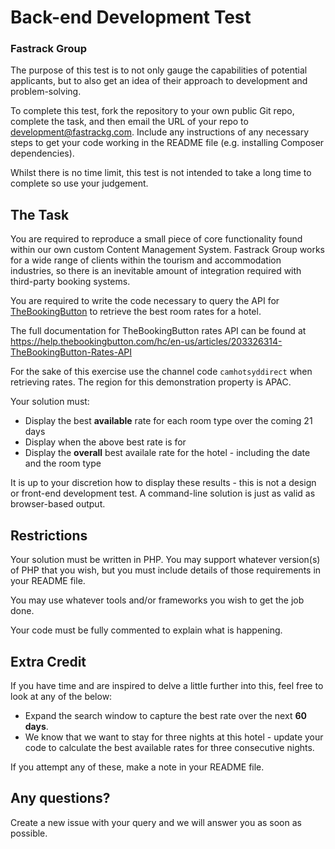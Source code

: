 # Back-end Development Test

### Fastrack Group

The purpose of this test is to not only gauge the capabilities of potential applicants, but to also get an idea of their approach to development and problem-solving.

To complete this test, fork the repository to your own public Git repo, complete the task, and then email the URL of your repo to development@fastrackg.com.  Include any instructions of any necessary steps to get your code working in the README file (e.g. installing Composer dependencies).

Whilst there is no time limit, this test is not intended to take a long time to complete so use your judgement.

## The Task

You are required to reproduce a small piece of core functionality found within our own custom Content Management System.  Fastrack Group works for a wide range of clients within the tourism and accommodation industries, so there is an inevitable amount of integration required with third-party booking systems.

You are required to write the code necessary to query the API for [TheBookingButton](http://www.siteminder.com/the-booking-button/) to retrieve the best room rates for a hotel.

The full documentation for TheBookingButton rates API can be found at https://help.thebookingbutton.com/hc/en-us/articles/203326314-TheBookingButton-Rates-API

For the sake of this exercise use the channel code `camhotsyddirect` when retrieving rates.  The region for this demonstration property is APAC.

Your solution must:
* Display the best **available** rate for each room type over the coming 21 days
* Display when the above best rate is for
* Display the **overall** best availale rate for the hotel - including the date and the room type

It is up to your discretion how to display these results - this is not a design or front-end development test.  A command-line solution is just as valid as browser-based output.

## Restrictions

Your solution must be written in PHP.  You may support whatever version(s) of PHP that you wish, but you must include details of those requirements in your README file.

You may use whatever tools and/or frameworks you wish to get the job done.

Your code must be fully commented to explain what is happening.

## Extra Credit

If you have time and are inspired to delve a little further into this, feel free to look at any of the below:
* Expand the search window to capture the best rate over the next **60 days**.
* We know that we want to stay for three nights at this hotel - update your code to calculate the best available rates for three consecutive nights.

If you attempt any of these, make a note in your README file.

## Any questions?

Create a new issue with your query and we will answer you as soon as possible.
